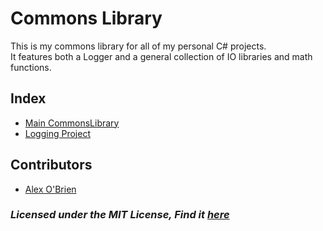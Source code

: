 # Commons Library

This is my commons library for all of my personal C# projects.  
It features both a Logger and a general collection of IO libraries and math functions.  

## Index

- [Main CommonsLibrary](https://github.com/alex8obrien/CommonsLibrary/tree/master/CommonsLibrary)
- [Logging Project](https://github.com/alex8obrien/CommonsLibrary/tree/master/CommonsLibrary.Logging)

## Contributors
- [Alex O'Brien](https://github.com/alex8obrien)

### *Licensed under the MIT License, Find it [here](https://github.com/alex8obrien/CommonsLibrary/blob/master/LICENSE.md)*
